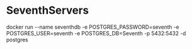 # SeventhServers

docker run --name seventhdb -e POSTGRES_PASSWORD=seventh -e POSTGRES_USER=seventh -e POSTGRES_DB=Seventh -p 5432:5432 -d postgres